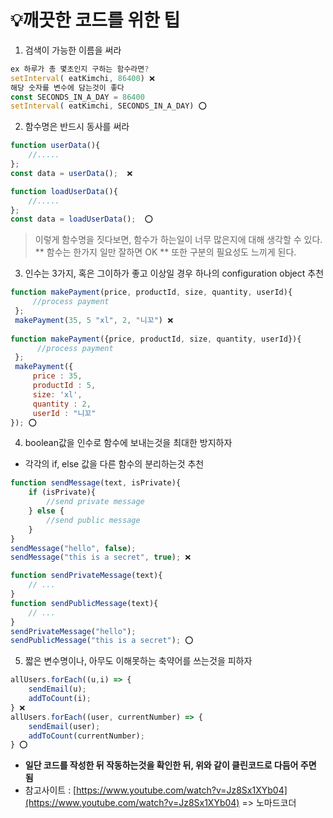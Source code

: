 # 💡깨끗한 코드를 위한 팁

1. 검색이 가능한 이름을 써라

```javascript
ex 하루가 총 몇초인지 구하는 함수라면?
setInterval( eatKimchi, 86400) ❌
해당 숫자를 변수에 담는것이 좋다
const SECONDS_IN_A_DAY = 86400
setInterval( eatKimchi, SECONDS_IN_A_DAY) ⭕️
```

2. 함수명은 반드시 동사를 써라

```javascript
function userData(){
	//.....
};
const data = userData();  ❌

function loadUserData(){
	//.....
};
const data = loadUserData();  ⭕️
```

> 이렇게 함수명을 짓다보면, 함수가 하는일이 너무 많은지에 대해 생각할 수 있다. ** 함수는 한가지 일만 잘하면 OK **
> 또한 구분의 필요성도 느끼게 된다.

3.  인수는 3가지, 혹은 그이하가 좋고 이상일 경우 하나의 configuration object 추천

```javascript
function makePayment(price, productId, size, quantity, userId){
	 //process payment
 };
 makePayment(35, 5 "xl", 2, "니꼬") ❌
 
function makePayment({price, productId, size, quantity, userId}){
	  //process payment
 };
 makePayment({
	 price : 35,
	 productId : 5,
	 size: 'xl',
	 quantity : 2,
	 userId : "니꼬"
}); ⭕️ 
```

4.  boolean값을 인수로 함수에 보내는것을 최대한 방지하자
- 각각의 if, else 값을 다른 함수의 분리하는것 추천

```javascript
function sendMessage(text, isPrivate){
	if (isPrivate){
		//send private message
	} else {
		//send public message
	}
}
sendMessage("hello", false);
sendMessage("this is a secret", true); ❌

function sendPrivateMessage(text){
	// ...
}
function sendPublicMessage(text){
	// ...
}
sendPrivateMessage("hello");
sendPublicMessage("this is a secret"); ⭕️ 
```

5. 짧은 변수명이나, 아무도 이해못하는 축약어를 쓰는것을 피하자

```javascript
allUsers.forEach((u,i) => {
	sendEmail(u);
	addToCount(i);
} ❌
allUsers.forEach((user, currentNumber) => {
	sendEmail(user);
	addToCount(currentNumber);
} ⭕️ 
```

- **일단 코드를 작성한 뒤 작동하는것을 확인한 뒤, 위와 같이 클린코드로 다듬어 주면 됨**
- 참고사이트 : [https://www.youtube.com/watch?v=Jz8Sx1XYb04](https://www.youtube.com/watch?v=Jz8Sx1XYb04) => 노마드코더